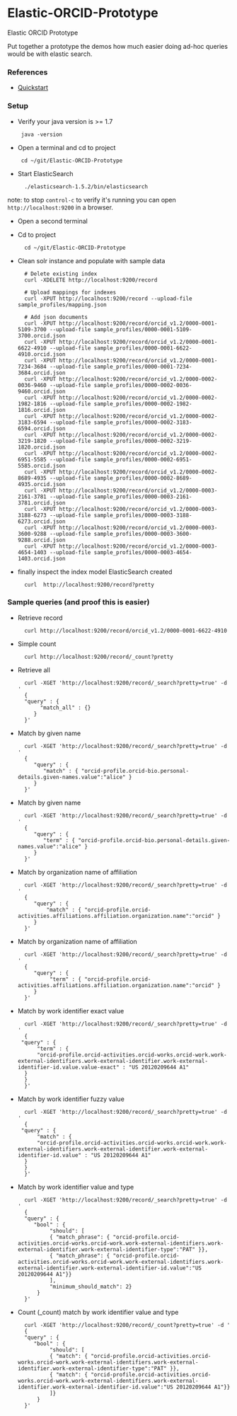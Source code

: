 # Elastic-ORCID-Prototype
Elastic ORCID Prototype

Put together a prototype the demos how much easier doing ad-hoc queries would be with elastic search.

### References 

* [Quickstart](http://www.elasticsearchtutorial.com/elasticsearch-in-5-minutes.html#Install)


### Setup

*  Verify your java version is >= 1.7

        java -version

*  Open a terminal and cd to project

        cd ~/git/Elastic-ORCID-Prototype

* Start ElasticSearch

        ./elasticsearch-1.5.2/bin/elasticsearch

note: to stop `control-c` to verify it's running you can open `http://localhost:9200` in a browser.

* Open a second terminal

* Cd to project

        cd ~/git/Elastic-ORCID-Prototype
        
* Clean solr instance and populate with sample data

        # Delete existing index
        curl -XDELETE http://localhost:9200/record

        # Upload mappings for indexes
        curl -XPUT http://localhost:9200/record --upload-file sample_profiles/mapping.json

        # Add json documents        
        curl -XPUT http://localhost:9200/record/orcid_v1.2/0000-0001-5109-3700 --upload-file sample_profiles/0000-0001-5109-3700.orcid.json
        curl -XPUT http://localhost:9200/record/orcid_v1.2/0000-0001-6622-4910 --upload-file sample_profiles/0000-0001-6622-4910.orcid.json
        curl -XPUT http://localhost:9200/record/orcid_v1.2/0000-0001-7234-3684 --upload-file sample_profiles/0000-0001-7234-3684.orcid.json
        curl -XPUT http://localhost:9200/record/orcid_v1.2/0000-0002-0036-9460 --upload-file sample_profiles/0000-0002-0036-9460.orcid.json
        curl -XPUT http://localhost:9200/record/orcid_v1.2/0000-0002-1982-1816 --upload-file sample_profiles/0000-0002-1982-1816.orcid.json
        curl -XPUT http://localhost:9200/record/orcid_v1.2/0000-0002-3183-6594 --upload-file sample_profiles/0000-0002-3183-6594.orcid.json
        curl -XPUT http://localhost:9200/record/orcid_v1.2/0000-0002-3219-1820 --upload-file sample_profiles/0000-0002-3219-1820.orcid.json
        curl -XPUT http://localhost:9200/record/orcid_v1.2/0000-0002-6951-5585 --upload-file sample_profiles/0000-0002-6951-5585.orcid.json
        curl -XPUT http://localhost:9200/record/orcid_v1.2/0000-0002-8689-4935 --upload-file sample_profiles/0000-0002-8689-4935.orcid.json
        curl -XPUT http://localhost:9200/record/orcid_v1.2/0000-0003-2161-3781 --upload-file sample_profiles/0000-0003-2161-3781.orcid.json
        curl -XPUT http://localhost:9200/record/orcid_v1.2/0000-0003-3188-6273 --upload-file sample_profiles/0000-0003-3188-6273.orcid.json
        curl -XPUT http://localhost:9200/record/orcid_v1.2/0000-0003-3600-9288 --upload-file sample_profiles/0000-0003-3600-9288.orcid.json
        curl -XPUT http://localhost:9200/record/orcid_v1.2/0000-0003-4654-1403 --upload-file sample_profiles/0000-0003-4654-1403.orcid.json

* finally inspect the index model ElasticSearch created

        curl  http://localhost:9200/record?pretty
        
### Sample queries (and proof this is easier)

* Retrieve record

        curl http://localhost:9200/record/orcid_v1.2/0000-0001-6622-4910

* Simple count

        curl http://localhost:9200/record/_count?pretty
        
* Retrieve all 

        curl -XGET 'http://localhost:9200/record/_search?pretty=true' -d '
        {
       	"query" : { 
             "match_all" : {} 
           }
        }'        
        
* Match by given name

        curl -XGET 'http://localhost:9200/record/_search?pretty=true' -d '
        { 
           "query" : { 
              "match" : { "orcid-profile.orcid-bio.personal-details.given-names.value":"alice" }
           } 
        }'


* Match by given name
 
        curl -XGET 'http://localhost:9200/record/_search?pretty=true' -d '
        { 
           "query" : { 
              "term" : { "orcid-profile.orcid-bio.personal-details.given-names.value":"alice" }
           } 
        }'

* Match by organization name of affiliation 

        curl -XGET 'http://localhost:9200/record/_search?pretty=true' -d '
        { 
           "query" : { 
               "match" : { "orcid-profile.orcid-activities.affiliations.affiliation.organization.name":"orcid" }
           } 
        }' 


* Match by organization name of affiliation 

        curl -XGET 'http://localhost:9200/record/_search?pretty=true' -d '
        { 
           "query" : { 
                "term" : { "orcid-profile.orcid-activities.affiliations.affiliation.organization.name":"orcid" }
           } 
        }' 


* Match by work identifier exact value 

        curl -XGET 'http://localhost:9200/record/_search?pretty=true' -d '
        {
	   "query" : {
	        "term" : {
		    "orcid-profile.orcid-activities.orcid-works.orcid-work.work-external-identifiers.work-external-identifier.work-external-identifier-id.value.value-exact" : "US 20120209644 A1"
		}
	    }
        }'
        
* Match by work identifier fuzzy value 

        curl -XGET 'http://localhost:9200/record/_search?pretty=true' -d '
        {
	   "query" : {
	        "match" : {
		    "orcid-profile.orcid-activities.orcid-works.orcid-work.work-external-identifiers.work-external-identifier.work-external-identifier-id.value" : "US 20120209644 A1"
		}
	    }
        }'

* Match by work identifier value and type

        curl -XGET 'http://localhost:9200/record/_search?pretty=true' -d '
        { 
        "query" : { 
           "bool" : { 
            	"should": [
              	{ "match_phrase": { "orcid-profile.orcid-activities.orcid-works.orcid-work.work-external-identifiers.work-external-identifier.work-external-identifier-type":"PAT" }},
              	{ "match_phrase": { "orcid-profile.orcid-activities.orcid-works.orcid-work.work-external-identifiers.work-external-identifier.work-external-identifier-id.value":"US 20120209644 A1"}}
            	],
            	"minimum_should_match": 2}
        	}
        }' 
 

* Count (_count) match by work identifier value and type

        curl -XGET 'http://localhost:9200/record/_count?pretty=true' -d '
        { 
        "query" : { 
           "bool" : { 
            	"should": [
              	{ "match": { "orcid-profile.orcid-activities.orcid-works.orcid-work.work-external-identifiers.work-external-identifier.work-external-identifier-type":"PAT" }},
              	{ "match": { "orcid-profile.orcid-activities.orcid-works.orcid-work.work-external-identifiers.work-external-identifier.work-external-identifier-id.value":"US 20120209644 A1"}}
            	]}
        	}
        }' 
        

     
